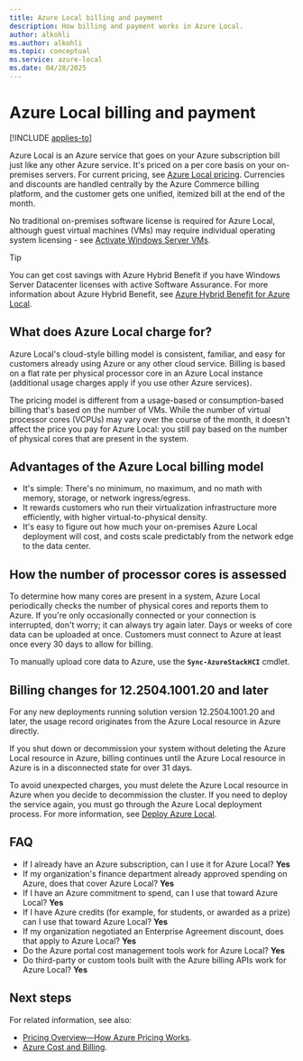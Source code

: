 ```yaml
---
title: Azure Local billing and payment
description: How billing and payment works in Azure Local.
author: alkohli
ms.author: alkohli
ms.topic: conceptual
ms.service: azure-local
ms.date: 04/28/2025
---
```


# Azure Local billing and payment

[!INCLUDE [applies-to](../includes/hci-applies-to-23h2-22h2.md)]

Azure Local is an Azure service that goes on your Azure subscription bill just like any other Azure service. It's priced on a per core basis on your on-premises servers. For current pricing, see [Azure Local pricing](https://azure.microsoft.com/pricing/details/azure-stack/hci/). Currencies and discounts are handled centrally by the Azure Commerce billing platform, and the customer gets one unified, itemized bill at the end of the month.

No traditional on-premises software license is required for Azure Local, although guest virtual machines (VMs) may require individual operating system licensing - see [Activate Windows Server VMs](../manage/vm-activate.md).

> [!TIP]
> You can get cost savings with Azure Hybrid Benefit if you have Windows Server Datacenter licenses with active Software Assurance. For more information about Azure Hybrid Benefit, see [Azure Hybrid Benefit for Azure Local](azure-hybrid-benefit.md).

## What does Azure Local charge for?

Azure Local's cloud-style billing model is consistent, familiar, and easy for customers already using Azure or any other cloud service. Billing is based on a flat rate per physical processor core in an Azure Local instance (additional usage charges apply if you use other Azure services).

The pricing model is different from a usage-based or consumption-based billing that's based on the number of VMs. While the number of virtual processor cores (VCPUs) may vary over the course of the month, it doesn't affect the price you pay for Azure Local: you still pay based on the number of physical cores that are present in the system.

## Advantages of the Azure Local billing model

- It's simple: There's no minimum, no maximum, and no math with memory, storage, or network ingress/egress.
- It rewards customers who run their virtualization infrastructure more efficiently, with higher virtual-to-physical density.
- It's easy to figure out how much your on-premises Azure Local deployment will cost, and costs scale predictably from the network edge to the data center.

## How the number of processor cores is assessed

To determine how many cores are present in a system, Azure Local periodically checks the number of physical cores and reports them to Azure. If you're only occasionally connected or your connection is interrupted, don't worry; it can always try again later. Days or weeks of core data can be uploaded at once. Customers must connect to Azure at least once every 30 days to allow for billing.

To manually upload core data to Azure, use the **`Sync-AzureStackHCI`** cmdlet.

## Billing changes for 12.2504.1001.20 and later

For any new deployments running solution version 12.2504.1001.20 and later, the usage record originates from the Azure Local resource in Azure directly.

If you shut down or decommission your system without deleting the Azure Local resource in Azure, billing continues until the Azure Local resource in Azure is in a disconnected state for over 31 days.

To avoid unexpected charges, you must delete the Azure Local resource in Azure when you decide to decommission the cluster. If you need to deploy the service again, you must go through the Azure Local deployment process. For more information, see [Deploy Azure Local](../deploy/deploy-via-portal.md).

## FAQ

- If I already have an Azure subscription, can I use it for Azure Local? **Yes**
- If my organization's finance department already approved spending on Azure, does that cover Azure Local? **Yes**
- If I have an Azure commitment to spend, can I use that toward Azure Local? **Yes**
- If I have Azure credits (for example, for students, or awarded as a prize) can I use that toward Azure Local? **Yes**
- If my organization negotiated an Enterprise Agreement discount, does that apply to Azure Local? **Yes**
- Do the Azure portal cost management tools work for Azure Local? **Yes**
- Do third-party or custom tools built with the Azure billing APIs work for Azure Local? **Yes**

## Next steps

For related information, see also:

- [Pricing Overview—How Azure Pricing Works](https://azure.microsoft.com/pricing/).
- [Azure Cost and Billing](/azure/cost-management-billing/cost-management-billing-overview).
